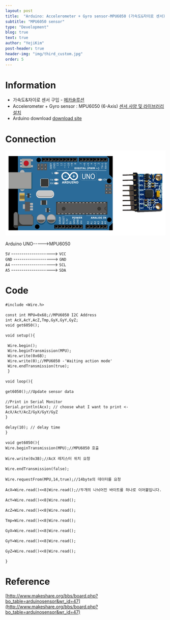 ```yaml
---
layout: post
title:  "Arduino: Accelerometer + Gyro sensor-MPU6050 (가속도&자이로 센서)"
subtitle: "MPU6050 sensor"
type: "Development"
blog: true
text: true
author: "YejiKim"
post-header: true
header-img: "img/third_custom.jpg"
order: 5
---
```




# Information

- 가속도&자이로 센서 구입 - [메카솔루션](http://mechasolution.com/shop/main/index.php) 
- Accelerometer + Gyro sensor : MPU6050 (6-Axis) [센서 사양 및 라이브러리 설치](http://mechasolution.com/shop/goods/goods_view.php?goodsno=6&category=)
- Arduino download [download site](https://www.arduino.cc/en/Main/Software) 

# Connection 
![AccGyrosensor](./img/AccGyrosensor.png) </p>

Arduino UNO----->MPU6050 

`5V` --------------------> `VCC`     
`GND` -------------------> `GND`   
`A4` --------------------> `SCL`   
`A5` --------------------> `SDA` 

# Code 
    #include <Wire.h> 

    const int MPU=0x68;//MPU6050 I2C Address  
    int AcX,AcY,AcZ,Tmp,GyX,GyY,GyZ; 
    void get6050();    
    
    void setup(){ 
      
     Wire.begin();
     Wire.beginTransmission(MPU); 
     Wire.write(0x6B); 
     Wire.write(0);//MPU6050 -'Waiting action mode' 
     Wire.endTransmission(true); 
     } 
        
    void loop(){ 
    
    get6050();//Update sensor data 
      
    //Print in Serial Monitor
    Serial.println(Acx); // choose what I want to print <- AcX/AcY/AcZ/GyX/GyY/GyZ  
    } 
      
    delay(10); // delay time 
    } 
      
    void get6050(){ 
    Wire.beginTransmission(MPU);//MPU6050 호출  
      
    Wire.write(0x3B);//AcX 레지스터 위치 요청
      
    Wire.endTransmission(false);
      
    Wire.requestFrom(MPU,14,true);//14byte의 데이터를 요청
      
    AcX=Wire.read()<<8|Wire.read();//두개의 나뉘어진 바이트를 하나로 이어붙입니다.
      
    AcY=Wire.read()<<8|Wire.read();
      
    AcZ=Wire.read()<<8|Wire.read();
      
    Tmp=Wire.read()<<8|Wire.read();
      
    GyX=Wire.read()<<8|Wire.read();
      
    GyY=Wire.read()<<8|Wire.read();
      
    GyZ=Wire.read()<<8|Wire.read();
      
    }
       
# Reference
[http://www.makeshare.org/bbs/board.php?bo_table=arduinosensor&wr_id=47](http://www.makeshare.org/bbs/board.php?bo_table=arduinosensor&wr_id=47)

